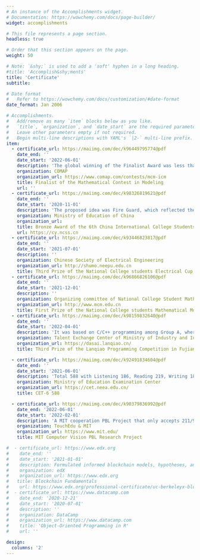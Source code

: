 ```yaml
---
# An instance of the Accomplishments widget.
# Documentation: https://wowchemy.com/docs/page-builder/
widget: accomplishments

# This file represents a page section.
headless: true

# Order that this section appears on the page.
weight: 50

# Note: `&shy;` is used to add a 'soft' hyphen in a long heading.
#title: 'Accomplish&shy;ments'
title: 'Certificate'
subtitle:

# Date format
#   Refer to https://wowchemy.com/docs/customization/#date-format
date_format: Jan 2006

# Accomplishments.
#   Add/remove as many `item` blocks below as you like.
#   `title`, `organization`, and `date_start` are the required parameters.
#   Leave other parameters empty if not required.
#   Begin multi-line descriptions with YAML's `|2-` multi-line prefix.
item:
  - certificate_url: https://maiimg.com/dec/k96449795774@pdf
    date_end: ''
    date_start: '2022-06-01'
    description: 'The global winning of the Finalist Award was less than 2%. Matthews team was the only Finalist among Fuzhou University in 2022. Matt. was the team leader and responsible for model construction and algorithm implementation based on the Dynamic Forest Carbon Sequestration'
    organization: COMAP
    organization_url: https://www.comap.com/contests/mcm-icm
    title: Finalist of the Mathematical Contest in Modeling
    url: ''
  - certificate_url: https://maiimg.com/dec/k98326819621@pdf
    date_end: ''
    date_start: '2020-11-01'
    description: 'The proposed idea was Fire Guard, which reflected the innovative and commercial nature'
    organization: Ministry of Education of China
    organization_url: 
    title: Bronze Award of the 6th China International College Students' "Internet+'Innovation and Entrepreneurship Competition
    url: https://cy.ncss.cn
  - certificate_url: https://maiimg.com/dec/k93446823817@pdf
    date_end: ''
    date_start: '2021-07-01'
    description: ''
    organization: Chinese Society of Electrical Engineering
    organization_url: http://shumo.neepu.edu.cn
    title: Third Prize of the National College students Electrical Cup Mathematical Modeling Competition
  - certificate_url: https://maiimg.com/dec/k96866826106@pdf
    date_end: ''
    date_start: '2021-12-01'
    description: ''
    organization: Organizing committee of National College Student Mathematical Modeling Competition
    organization_url: http://www.mcm.edu.cn
    title: First Prize of the National College students Mathematical Modeling Competition in Fujian Province
  - certificate_url: https://maiimg.com/dec/k98159832640@pdf
    date_end: ''
    date_start: '2022-04-01'
    description: 'It was based on C/C++ programming among Group A, where nearly all participants were from Project 211/985 Universities'
    organization: Talent Exchange Center of Ministry of Industry and Information Technology
    organization_url: https://dasai.lanqiao.cn/
    title: Third Prize of the Lanqiao Programming Competition in Fujian Province

  - certificate_url: https://maiimg.com/dec/k92491834604@pdf
    date_end: ''
    date_start: '2021-06-01'
    description: 'Total 588 with Listening 186, Reading 219, Writing 183'
    organization: Ministry of Education Examination Center
    organization_url: https://cet.neea.edu.cn/
    title: CET-6 588

  - certificate_url: https://maiimg.com/dec/k90379836992@pdf
    date_end: '2022-06-01'
    date_start: '2022-02-01'
    description: 'A MIT cooperation PBL Project that only accepts 211/985/Other Top University Students. As the team Leader, Matthew, personally obtaining $4,150 funding from TouchEdu and 13,000 RMB from Fuzhou University, with two peers from Shanghai University & Xi, an Jiaotong-Liverpool University, to conduct the research on GAN-based Chinese Character Font Migration'
    organization: TouchEdu & MIT
    organization_url: https://www.mit.edu/
    title: MIT Computer Vision PBL Research Project

#  - certificate_url: https://www.edx.org
#    date_end: ''
#    date_start: '2021-01-01'
#    description: Formulated informed blockchain models, hypotheses, and use cases.
#    organization: edX
#    organization_url: https://www.edx.org
#   title: Blockchain Fundamentals
#    url: https://www.edx.org/professional-certificate/uc-berkeleyx-blockchain-fundamentals
#  - certificate_url: https://www.datacamp.com
#    date_end: '2020-12-21'
#    date_start: '2020-07-01'
#    description: ''
#    organization: DataCamp
#    organization_url: https://www.datacamp.com
#    title: 'Object-Oriented Programming in R'
#    url: ''

design:
  columns: '2'
---
```

